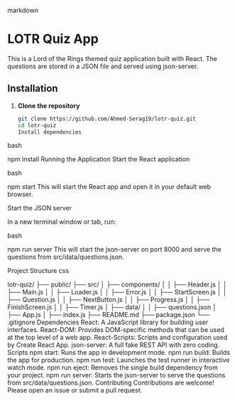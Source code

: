 markdown

# LOTR Quiz App

This is a Lord of the Rings themed quiz application built with React. The questions are stored in a JSON file and served using json-server.

## Installation

1. **Clone the repository**

   ```bash
   git clone https://github.com/Ahmed-Serag19/lotr-quiz.git
   cd lotr-quiz
   Install dependencies
   ```

bash

npm install
Running the Application
Start the React application

bash

npm start
This will start the React app and open it in your default web browser.

Start the JSON server

In a new terminal window or tab, run:

bash

npm run server
This will start the json-server on port 8000 and serve the questions from src/data/questions.json.

Project Structure
css

lotr-quiz/
├── public/
├── src/
│ ├── components/
│ │ ├── Header.js
│ │ ├── Main.js
│ │ ├── Loader.js
│ │ ├── Error.js
│ │ ├── StartScreen.js
│ │ ├── Question.js
│ │ ├── NextButton.js
│ │ ├── Progress.js
│ │ ├── FinishScreen.js
│ │ ├── Timer.js
│ ├── data/
│ │ ├── questions.json
│ ├── App.js
│ ├── index.js
├── README.md
├── package.json
└── .gitignore
Dependencies
React: A JavaScript library for building user interfaces.
React-DOM: Provides DOM-specific methods that can be used at the top level of a web app.
React-Scripts: Scripts and configuration used by Create React App.
json-server: A full fake REST API with zero coding.
Scripts
npm start: Runs the app in development mode.
npm run build: Builds the app for production.
npm run test: Launches the test runner in interactive watch mode.
npm run eject: Removes the single build dependency from your project.
npm run server: Starts the json-server to serve the questions from src/data/questions.json.
Contributing
Contributions are welcome! Please open an issue or submit a pull request.
